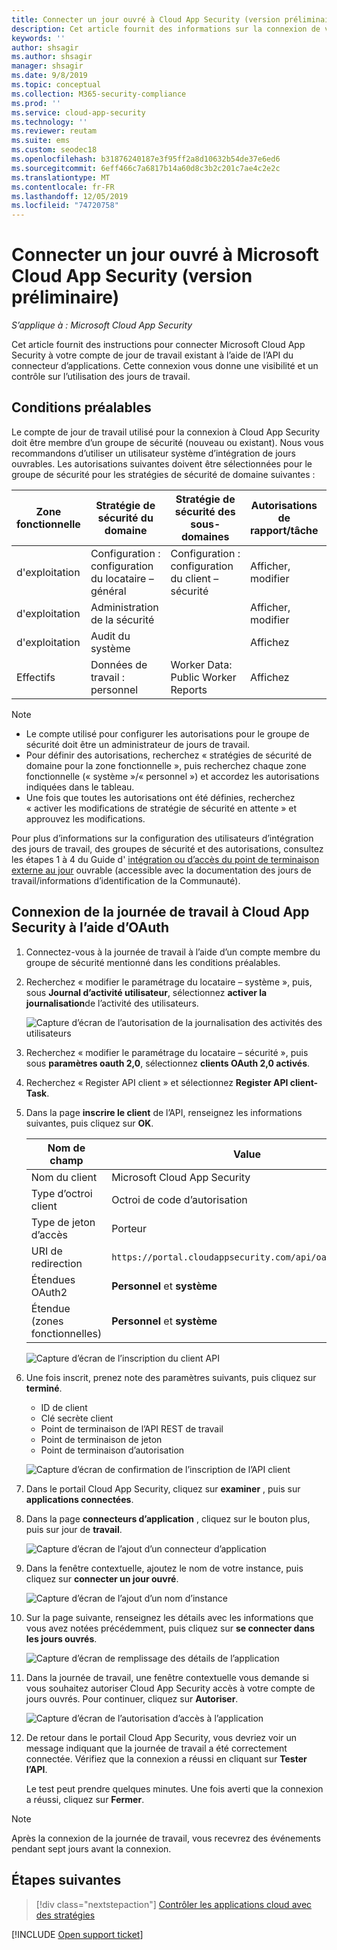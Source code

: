```yaml
---
title: Connecter un jour ouvré à Cloud App Security (version préliminaire)
description: Cet article fournit des informations sur la connexion de votre application de jour de travail à Cloud App Security à l’aide du connecteur API pour la visibilité et le contrôle de l’utilisation.
keywords: ''
author: shsagir
ms.author: shsagir
manager: shsagir
ms.date: 9/8/2019
ms.topic: conceptual
ms.collection: M365-security-compliance
ms.prod: ''
ms.service: cloud-app-security
ms.technology: ''
ms.reviewer: reutam
ms.suite: ems
ms.custom: seodec18
ms.openlocfilehash: b31876240187e3f95ff2a8d10632b54de37e6ed6
ms.sourcegitcommit: 6eff466c7a6817b14a60d8c3b2c201c7ae4c2e2c
ms.translationtype: MT
ms.contentlocale: fr-FR
ms.lasthandoff: 12/05/2019
ms.locfileid: "74720758"
---
```

# <a name="connect-workday-to-microsoft-cloud-app-security-preview"></a>Connecter un jour ouvré à Microsoft Cloud App Security (version préliminaire)

*S’applique à : Microsoft Cloud App Security*

Cet article fournit des instructions pour connecter Microsoft Cloud App Security à votre compte de jour de travail existant à l’aide de l’API du connecteur d’applications. Cette connexion vous donne une visibilité et un contrôle sur l’utilisation des jours de travail.

## <a name="prerequisites"></a>Conditions préalables

Le compte de jour de travail utilisé pour la connexion à Cloud App Security doit être membre d’un groupe de sécurité (nouveau ou existant). Nous vous recommandons d’utiliser un utilisateur système d’intégration de jours ouvrables. Les autorisations suivantes doivent être sélectionnées pour le groupe de sécurité pour les stratégies de sécurité de domaine suivantes :

| Zone fonctionnelle | Stratégie de sécurité du domaine | Stratégie de sécurité des sous-domaines | Autorisations de rapport/tâche | Autorisations d'intégration |
| --- | --- | --- | --- | --- |
| d'exploitation | Configuration : configuration du locataire – général | Configuration : configuration du client – sécurité | Afficher, modifier | Acquérir, put |
| d'exploitation | Administration de la sécurité | | Afficher, modifier | Acquérir, put |
| d'exploitation | Audit du système | | Affichez | Obtenir |
| Effectifs | Données de travail : personnel | Worker Data: Public Worker Reports | Affichez | Obtenir |

> [!NOTE]
>
> * Le compte utilisé pour configurer les autorisations pour le groupe de sécurité doit être un administrateur de jours de travail.
> * Pour définir des autorisations, recherchez « stratégies de sécurité de domaine pour la zone fonctionnelle », puis recherchez chaque zone fonctionnelle (« système »/« personnel ») et accordez les autorisations indiquées dans le tableau.
> * Une fois que toutes les autorisations ont été définies, recherchez « activer les modifications de stratégie de sécurité en attente » et approuvez les modifications.

Pour plus d’informations sur la configuration des utilisateurs d’intégration des jours de travail, des groupes de sécurité et des autorisations, consultez les étapes 1 à 4 du Guide d' [intégration ou d’accès du point de terminaison externe au jour](https://go.microsoft.com/fwlink/?linkid=2103212) ouvrable (accessible avec la documentation des jours de travail/informations d’identification de la Communauté).

## <a name="how-to-connect-workday-to-cloud-app-security-using-oauth"></a>Connexion de la journée de travail à Cloud App Security à l’aide d’OAuth

1. Connectez-vous à la journée de travail à l’aide d’un compte membre du groupe de sécurité mentionné dans les conditions préalables.

1. Recherchez « modifier le paramétrage du locataire – système », puis, sous **Journal d’activité utilisateur**, sélectionnez **activer la journalisation**de l’activité des utilisateurs.

    ![Capture d’écran de l’autorisation de la journalisation des activités des utilisateurs](media/connect-workday-enable-logging.png)

1. Recherchez « modifier le paramétrage du locataire – sécurité », puis sous **paramètres oauth 2,0**, sélectionnez **clients OAuth 2,0 activés**.

1. Recherchez « Register API client » et sélectionnez **Register API client-Task**.

1. Dans la page **inscrire le client** de l’API, renseignez les informations suivantes, puis cliquez sur **OK**.

    | Nom de champ | Value |
    | ---- | ---- |
    | Nom du client | Microsoft Cloud App Security |
    | Type d’octroi client | Octroi de code d’autorisation |
    | Type de jeton d’accès | Porteur |
    | URI de redirection | `https://portal.cloudappsecurity.com/api/oauth/connect` |
    | Étendues OAuth2 | **Personnel** et **système** |
    | Étendue (zones fonctionnelles) | **Personnel** et **système** |

    ![Capture d’écran de l’inscription du client API](media/connect-workday-register-api-client.png)

1. Une fois inscrit, prenez note des paramètres suivants, puis cliquez sur **terminé**.

    * ID de client
    * Clé secrète client
    * Point de terminaison de l’API REST de travail
    * Point de terminaison de jeton
    * Point de terminaison d’autorisation

    ![Capture d’écran de confirmation de l’inscription de l’API client](media/connect-workday-register-api-client-confirm.png)

1. Dans le portail Cloud App Security, cliquez sur **examiner** , puis sur **applications connectées**.

1. Dans la page **connecteurs d’application** , cliquez sur le bouton plus, puis sur jour de **travail**.

    ![Capture d’écran de l’ajout d’un connecteur d’application](media/connect-workday-add-app.png)

1. Dans la fenêtre contextuelle, ajoutez le nom de votre instance, puis cliquez sur **connecter un jour ouvré**.

    ![Capture d’écran de l’ajout d’un nom d’instance](media/connect-workday-add-app-connect.png)

1. Sur la page suivante, renseignez les détails avec les informations que vous avez notées précédemment, puis cliquez sur **se connecter dans les jours ouvrés**.

    ![Capture d’écran de remplissage des détails de l’application](media/connect-workday-add-app-connect-details.png)

1. Dans la journée de travail, une fenêtre contextuelle vous demande si vous souhaitez autoriser Cloud App Security accès à votre compte de jours ouvrés. Pour continuer, cliquez sur **Autoriser**.

    ![Capture d’écran de l’autorisation d’accès à l’application](media/connect-workday-add-app-allow.png)

1. De retour dans le portail Cloud App Security, vous devriez voir un message indiquant que la journée de travail a été correctement connectée. Vérifiez que la connexion a réussi en cliquant sur **Tester l’API**.

    Le test peut prendre quelques minutes. Une fois averti que la connexion a réussi, cliquez sur **Fermer**.

> [!NOTE]
> Après la connexion de la journée de travail, vous recevrez des événements pendant sept jours avant la connexion.

## <a name="next-steps"></a>Étapes suivantes

> [!div class="nextstepaction"]
> [Contrôler les applications cloud avec des stratégies](control-cloud-apps-with-policies.md)

[!INCLUDE [Open support ticket](includes/support.md)]
